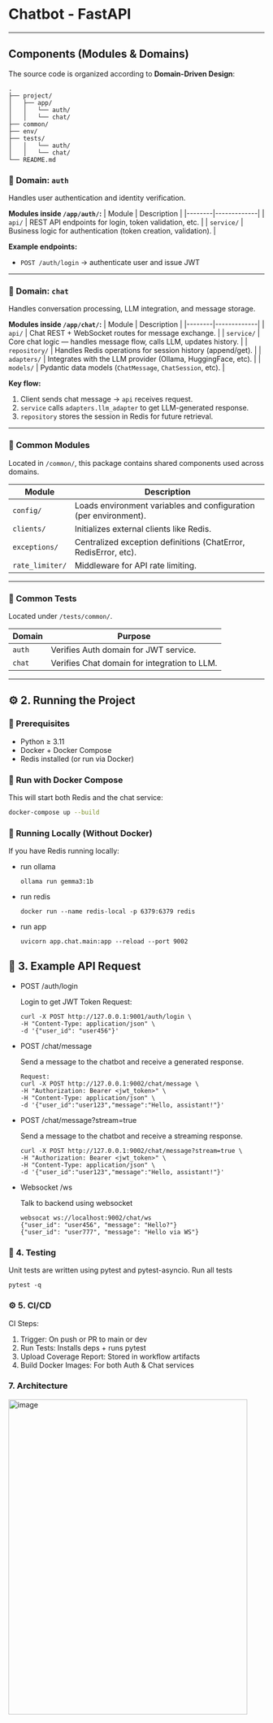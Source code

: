 # Chatbot - FastAPI
---

## Components (Modules & Domains)
The source code is organized according to **Domain-Driven Design**:
```
.
├── project/
│   ├── app/
│   │   └── auth/
│   │   └── chat/
├── common/
├── env/
├── tests/
│   │   └── auth/
│   │   └── chat/
└── README.md
```
### 🧱 Domain: `auth`
Handles user authentication and identity verification.

**Modules inside `/app/auth/`:**
| Module | Description |
|--------|-------------|
| `api/` | REST API endpoints for login, token validation, etc. |
| `service/` | Business logic for authentication (token creation, validation). |

**Example endpoints:**
- `POST /auth/login` → authenticate user and issue JWT

---

### 💬 Domain: `chat`
Handles conversation processing, LLM integration, and message storage.

**Modules inside `/app/chat/`:**
| Module | Description |
|--------|-------------|
| `api/` | Chat REST + WebSocket routes for message exchange. |
| `service/` | Core chat logic — handles message flow, calls LLM, updates history. |
| `repository/` | Handles Redis operations for session history (append/get). |
| `adapters/` | Integrates with the LLM provider (Ollama, HuggingFace, etc). |
| `models/` | Pydantic data models (`ChatMessage`, `ChatSession`, etc). |

**Key flow:**
1. Client sends chat message → `api` receives request.  
2. `service` calls `adapters.llm_adapter` to get LLM-generated response.  
3. `repository` stores the session in Redis for future retrieval.  

---

### 🧰 Common Modules
Located in `/common/`, this package contains shared components used across domains.

| Module | Description |
|--------|-------------|
| `config/` | Loads environment variables and configuration (per environment). |
| `clients/` | Initializes external clients like Redis. |
| `exceptions/` | Centralized exception definitions (ChatError, RedisError, etc). |
| `rate_limiter/` | Middleware for API rate limiting. |

---

### 🧪 Common Tests
Located under `/tests/common/`.

| Domain | Purpose |
|--------|----------|
| `auth` | Verifies Auth domain for JWT service. |
| `chat` | Verifies Chat domain for integration to LLM. |

---

## ⚙️ 2. Running the Project

### 🔧 Prerequisites
- Python ≥ 3.11  
- Docker + Docker Compose  
- Redis installed (or run via Docker)

### 🐳 Run with Docker Compose
This will start both Redis and the chat service:

  ```bash
  docker-compose up --build
  ```

### 🧠 Running Locally (Without Docker)
If you have Redis running locally:
- run ollama
  ```
  ollama run gemma3:1b
  ```
- run redis
  ```
  docker run --name redis-local -p 6379:6379 redis
  ```
- run app
  ```export ENVIRONMENT=dev
  uvicorn app.chat.main:app --reload --port 9002
  ```

## 📡 3. Example API Request
- POST /auth/login

  Login to get JWT Token
  Request:
  ```
  curl -X POST http://127.0.0.1:9001/auth/login \
  -H "Content-Type: application/json" \
  -d '{"user_id": "user456"}'
  ```
- POST /chat/message
  
  Send a message to the chatbot and receive a generated response.
  ```
  Request:
  curl -X POST http://127.0.0.1:9002/chat/message \
  -H "Authorization: Bearer <jwt_token>" \
  -H "Content-Type: application/json" \
  -d '{"user_id":"user123","message":"Hello, assistant!"}'
  ```
- POST /chat/message?stream=true

  Send a message to the chatbot and receive a streaming response.
  ```
  curl -X POST http://127.0.0.1:9002/chat/message?stream=true \
  -H "Authorization: Bearer <jwt_token>" \
  -H "Content-Type: application/json" \
  -d '{"user_id":"user123","message":"Hello, assistant!"}'
  ```

- Websocket /ws

  Talk to backend using websocket
  ```
  websocat ws://localhost:9002/chat/ws
  {"user_id": "user456", "message": "Hello?"}
  {"user_id": "user777", "message": "Hello via WS"}
  ```

### 🧪 4. Testing
Unit tests are written using pytest and pytest-asyncio.
Run all tests
```
pytest -q
```

### ⚙️ 5. CI/CD
CI Steps:
1. Trigger: On push or PR to main or dev
2. Run Tests: Installs deps + runs pytest
3. Upload Coverage Report: Stored in workflow artifacts
4. Build Docker Images: For both Auth & Chat services

### 7. Architecture
<img width="470" height="620" alt="image" src="https://github.com/user-attachments/assets/4922a8c3-e329-4180-9343-10ece2f5e591" />





